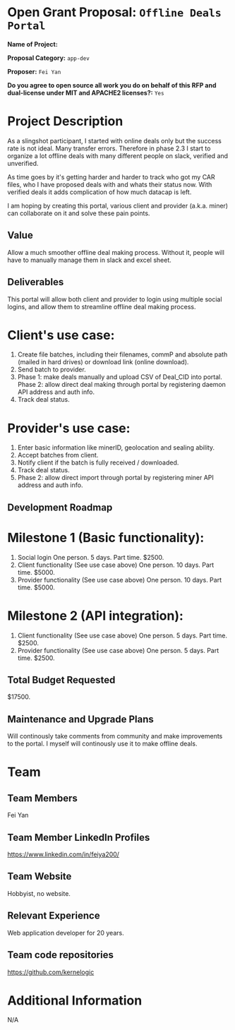 # Open Grant Proposal: `Offline Deals Portal`

**Name of Project:**

**Proposal Category:** `app-dev`

**Proposer:** `Fei Yan`

**Do you agree to open source all work you do on behalf of this RFP and dual-license under MIT and APACHE2 licenses?:** `Yes`

# Project Description

As a slingshot participant, I started with online deals only but the success rate is not ideal. Many transfer errors. Therefore in phase 2.3 I start to organize a lot offline deals with many different people on slack, verified and unverified. 

As time goes by it's getting harder and harder to track who got my CAR files, who I have proposed deals with and whats their status now. With verified deals it adds complication of how much datacap is left.

I am hoping by creating this portal, various client and provider (a.k.a. miner) can collaborate on it and solve these pain points.

## Value

Allow a much smoother offline deal making process. Without it, people will have to manually manage them in slack and excel sheet.

## Deliverables

This portal will allow both client and provider to login using multiple social logins, and allow them to streamline offline deal making process.

# Client's use case:
1. Create file batches, including their filenames, commP and absolute path (mailed in hard drives) or download link (online download).
2. Send batch to provider.
3. Phase 1: make deals manually and upload CSV of Deal_CID into portal.
   Phase 2: allow direct deal making through portal by registering daemon API address and auth info.
4. Track deal status.

# Provider's use case:
1. Enter basic information like minerID, geolocation and sealing ability.
2. Accept batches from client.
3. Notify client if the batch is fully received / downloaded.
4. Track deal status.
5. Phase 2: allow direct import through portal by registering miner API address and auth info.

## Development Roadmap

# Milestone 1 (Basic functionality):
1. Social login
   One person. 5 days. Part time. $2500.
2. Client functionality (See use case above)
   One person. 10 days. Part time. $5000.
3. Provider functionality (See use case above)
   One person. 10 days. Part time. $5000.

# Milestone 2 (API integration):
1. Client functionality (See use case above)
   One person. 5 days. Part time. $2500.
2. Provider functionality (See use case above)
   One person. 5 days. Part time. $2500.

## Total Budget Requested

$17500.

## Maintenance and Upgrade Plans

Will continously take comments from community and make improvements to the portal. I myself will continously use it to make offline deals.

# Team

## Team Members

Fei Yan

## Team Member LinkedIn Profiles

https://www.linkedin.com/in/feiya200/

## Team Website

Hobbyist, no website.

## Relevant Experience

Web application developer for 20 years.

## Team code repositories

https://github.com/kernelogic

# Additional Information

N/A